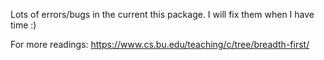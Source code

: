 Lots of errors/bugs in the current this package. I will fix them when I have time :)

For more readings: https://www.cs.bu.edu/teaching/c/tree/breadth-first/